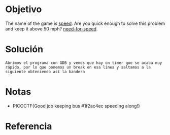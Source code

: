 # Objetivo
The name of the game is [speed](https://www.youtube.com/watch?v=8piqd2BWeGI). Are you quick enough to solve this problem and keep it above 50 mph? [need-for-speed](https://jupiter.challenges.picoctf.org/static/27dd5548b14661f65ce3ac6a8a8f575b/need-for-speed).
# Solución
```
Abrimos el programa con GDB y vemos que hay un timer que se acaba muy rápido, por lo que ponemos un break en esa linea y saltamos a la siguiente obteniendo así la bandera
```
# Notas
- PICOCTF{Good job keeping bus #1f2ac4ec speeding along!}
# Referencia
